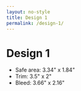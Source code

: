 ```yaml
---
layout: no-style
title: Design 1
permalink: /design-1/
---
```


# Design 1 

- Safe area: 3.34" x 1.84"
- Trim: 3.5" x 2"
- Bleed: 3.66" x 2.16"
